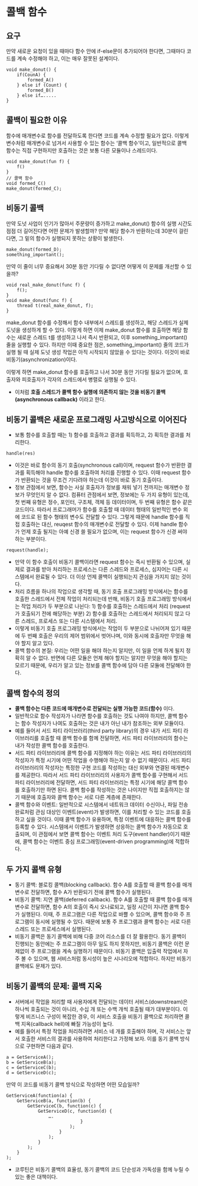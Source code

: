 # 콜백 함수

## 요구
만약 새로운 요청이 있을 때마다 함수 안에 if-else문이 추가되어야 한다면, 그때마다 코드를 계속 수정해야 하고, 이는 매우 잘못된 설계이다.

```
void make_donut() {
	if(CounA) {
		formed_A()
	} else if (Count) {
		formed_B()
	} else if….....
}
```

## 콜백이 필요한 이유
함수에 매개변수로 함수를 전달하도록 한다면 코드를 계속 수정할 필요가 없다. 이렇게 변수처럼 매개변수로 넘겨서 사용할 수 있는 함수는 ‘콜백 함수’이고, 일반적으로 콜백 함수는 직접 구현하지만 호출하는 것은 보통 다른 모듈이나 스레드이다.

```
void make_donut(fun f) {
	f()
}
// 콜백 함수
void formed_C() 
make_donut(formed_C);
```

## 비동기 콜백
만약 도넛 사업이 인기가 많아서 주문량이 증가하고 make_donut() 함수의 실행 시간도 점점 더 길어진다면 어떤 문제가 발생할까? 만약 해당 함수가 반환하는데 30분이 걸린다면, 그 밑의 함수가 실행되지 못하는 상황이 발생한다.

```
make_donut(formed_D);
something_important();
```

만약 이 줄이 너무 중요해서 30분 동안 기다릴 수 없다면 어떻게 이 문제를 개선할 수 있을까?

```
void real_make_donut(func f) {
	f();
}
void make_donut(func f) {
	thread t(real_make_donut, f);
}
```

make_donut 함수를 수정해서 함수 내부에서 스레드를 생성하고, 해당 스레드가 실제 도넛을 생성하게 할 수 있다. 이렇게 하면 이제 make_donut 함수를 호출하면 해당 함수는 새로운 스레드 t를 생성하고 나서 즉시 반환되고, 이후 something_important() 줄을 실행할 수 있다. 하지만 이때 중요한 점은, something_important() 줄의 코드가 실행 될 때 실제 도넛 생성 작업은 아직 시작되지 않았을 수 있다는 것이다. 이것이 바로 비동기(asynchronization)이다. 

이렇게 하면 make_donut 함수를 호출하고 나서 30분 동안 기다릴 필요가 없으며, 호출자와 피호출자가 각자의 스레드에서 병렬로 실행될 수 있다.

- 이처럼 **호출 스레드가 콜백 함수 실행에 의존하지 않는 것을 비동기 콜백(asynchronous callback)** 이라고 한다. 

## 비동기 콜백은 새로운 프로그래밍 사고방식으로 이어진다
- 보통 함수를 호출할 때는 1) 함수를 호출하고 결과를 획득하고, 2) 획득한 결과를 처리한다. 

```res = request(); 
handle(res)
```

- 이것은 바로 함수의 동기 호출(synchronous call)이며, request 함수가 반환한 결과를 획득해야 handle 함수를 호출하여 처리를 진행할 수 있다. 이때 request 함수가 반환되는 것을 무조건 기다려야 하는데 이것이 바로 동기 호출이다.
- 정보 관점에서 보면, 함수는 사실 호출자가 정보를 채워 넣기 전까지는 매개변수 정보가 무엇인지 알 수 없다. 컴퓨터 관점에서 보면, 정보에는 두 가지 유형이 있는데, 첫 번째 유형은 정수, 포인터, 구조체, 객체 등 데이터이며, 두 번째 유형은 함수 같은 코드이다. 따라서 프로그래머가 함수를 호출할 때 데이터 형태의 일반적인 변수 외에 코드로 된 함수 형태의 변수도 전달할 수 있다. 그렇게 때문에 handle 함수를 직접 호출하는 대신, reuqest 함수의 매개변수로 전달할 수 있다. 이제 handle 함수가 언제 호출 될지는 아예 신경 쓸 필요가 없으며, 이는 request 함수가 신경 써야 하는 부분이다. 
```
request(handle);
```
- 만약 이 함수 호출이 비동기 콜백이라면 request 함수는 즉시 반환될 수 있으며, 실제로 결과를 받아 처리하는 프로세스는 다른 스레드와 프로세스, 심지어는 다른 시스템에서 완료될 수 있다. 더 이상 언제 콜백이 실행되는지 관심을 가지지 않는 것이다. 
- 처리 흐름을 하나의 작업으로 생각할 때, 동기 호출 프로그래밍 방식에서는 함수를 호출한 스레드에서 전체 작업이 처리되는데 반해, 비동기 호출 프로그래밍 방식에서는 작업 처리가 두 부분으로 나뉜다: 1) 함수를 호출하는 스레드에서 처리 (request가 호출되기 전에 해당하는 부분) 2) 함수를 호출하는 스레드에서 처리되지 않고 다른 스레드, 프로세스 또는 다른 시스템에서 처리. 
- 이렇게 비동기 호출 프로그래밍 방식에서는 작업이 두 부분으로 나뉘어져 있기 때문에 두 번째 호출은 우리의 제어 범위에서 벗어나며, 이와 동시에 호출자만 무엇을 해야 할지 알고 있다. 
- 콜백 함수의 본질: 우리는 어떤 일을 해야 하는지 알지만, 이 일을 언제 하게 될지 정확히 알 수 없다. 반면에 다른 모듈은 언제 해야 할지는 알지만 무엇을 해야 할지는 모르기 때문에, 우리가 알고 있는 정보를 콜백 함수에 담아 다른 모듈에 전달해야 한다. 

## 콜백 함수의 정의
- **콜백 함수는 다른 코드에 매개변수로 전달되는 실행 가능한 코드(함수)** 이다.  
- 일반적으로 함수 작성자가 나라면 함수를 호출하는 것도 나여야 하지만, 콜백 함수는 함수 작성자가 나여도 호출하는 것은 내가 아닌 내가 참조하는 외부 모듈이다. 
- 예를 들어서 서드 파티 라이브러리(third party library)의 경우 내가 서드 파티 라이브러리를 호출할 때 콜백 함수를 함께 전달하면, 서드 파티 라이브러리의 함수는 내가 작성한 콜백 함수를 호출한다. 
- 서드 파티 라이브러리에 콜백 함수를 지정해야 하는 이유는 서드 파티 라이브러리의 작성자가 특정 시기에 어떤 작업을 수행해야 하는지 알 수 없기 때문이다. 서드 파티 라이브러리의 작성자는 특정한 구현 코드를 작성하는 대신 외부와 연결된 매개변수를 제공한다. 따라서 서드 파티 라이브러리의 사용자가 콜백 함수를 구현해서 서드 파티 라이브러리에 전달하면, 서드 파티 라이브러리는 특정 시기에 해당 콜백 함수를 호출하기만 하면 된다. 콜백 함수를 작성하는 것은 나이지만 직접 호출하지는 않기 때문에 호출자와 콜백 함수는 서로 다른 계층에 존재한다. 
- 콜백 함수와 이벤트: 일반적으로 시스템에서 네트워크 데이터 수신이나, 파일 전송 완료처럼 관심 대상인 이벤트(event)가 발생하면, 이를 처리할 수 있는 코드를 호출하고 싶을 것이다. 이때 콜백 함수가 유용하며, 특정 이벤트에 대응하는 콜백 함수를 등록할 수 있다. 시스템에서 이벤트가 발생하면 상응하는 콜백 함수가 자동으로 호출되며, 이 관점에서 보면 콜백 함수는 이벤트 처리 도구(event handler)이기 때문에, 콜백 함수는 이벤트 중심 프로그래밍(event-driven programming)에 적합하다.

## 두 가지 콜백 유형
- 동기 콜백: 블로킹 콜백(blocking callback). 함수 A를 호출할 때 콜백 함수를 매개 변수로 전달하면, 함수 A가 반환되기 전에 콜백 함수가 실행된다. 
- 비동기 콜백: 지연 콜백(deferred callback). 함수 A를 호출할 때 콜백 함수를 매개 변수로 전달하면, 함수 A의 호출이 즉시 오나료되고, 일정 시간이 지나면 콜백 함수가 실행된다. 이때, 주 프로그램은 다른 작업으로 바쁠 수 있으며, 콜백 함수와 주 프로그램이 동시에 실행될 수 있다. 때문에 보통 주 프로그램과 콜백 함수는 서로 다른 스레드 또는 프로세스에서 실행된다. 
- 비동기 콜백은 동기 콜백에 비해 다중 코어 리소스를 더 잘 활용한다. 동기 콜백이 진행되는 동안에는 주 프로그램이 아무 일도 하지 못하지만, 비동기 콜백은 이런 문제없이 주 프로그램을 계속 실행하기 때문이다. 비동기 콜백은 입출력 작업에서 자주 볼 수 있으며, 웹 서비스처럼 동시성이 높은 시나리오에 적합하다. 하지만 비동기 콜백에도 문제가 있다.

## 비동기 콜백의 문제: 콜백 지옥
- 서버에서 작업을 처리할 때 사용자에게 전달되는 데이터 서비스(downstream)은 하나씩 호출되는 것이 아니라, 수십 개 또는 수백 개씩 호출될 때가 대부분이다. 이렇게 비즈니스 구성이 복잡한 경우, 이 서비스 호출을 비동기 콜백으로 처리하면 콜백 지옥(callback hell)에 빠질 가능성이 높다. 
- 예를 들어서 특정 작업을 처리하려면 서비스 네 개를 호출해야 하며, 각 서비스는 앞서 호출한 서비스의 결과를 사용하여 처리한다고 가정해 보자. 이를 동기 콜백 방식으로 구현하면 다음과 같다.

```
a = GetServiceA();
b = GetServiceB(a);
c = GetServiceC(b);
d = GetServiceD(c);
```

만약 이 코드를 비동기 콜백 방식으로 작성하면 어떤 모습일까?

```
GetServiceA(function(a) {
	GetServiceB(a, function(b) {
		GetServiceC(b, function(c) {
			GetServiceD(c, function(d) {
				….
							}
						);
					}
				);
			}
		);
	}
);
```

- 코루틴은 비동기 콜백의 효율성, 동기 콜백의 코드 단순성과 가독성을 함께 누릴 수 있는 좋은 대책이다. 